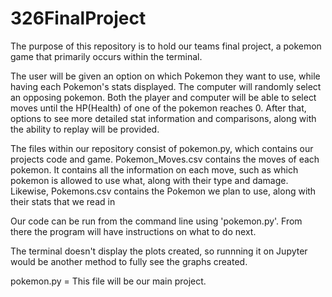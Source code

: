 # 326FinalProject
The purpose of this repository is to hold our teams final project, a pokemon game that primarily occurs within the terminal.

The user will be given an option on which Pokemon they want to use, while having each Pokemon's stats displayed. The computer will randomly select an opposing pokemon. Both the player and computer will be able to select moves until the HP(Health) of one of the pokemon reaches 0. After that, options to see more detailed stat information and comparisons, along with the ability to replay will be provided.

The files within our repository consist of pokemon.py, which contains our projects code and game.
Pokemon_Moves.csv contains the moves of each pokemon. It contains all the information on each move, such as which pokemon is allowed to use what, along with their type and damage.
Likewise, Pokemons.csv contains the Pokemon we plan to use, along with their stats that we read in

Our code can be run from the command line using 'pokemon.py'. From there the program will have instructions on what to do next.

The terminal doesn't display the plots created, so runnning it on Jupyter would be another method to fully see the graphs created.

pokemon.py = This file will be our main project. 